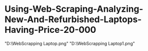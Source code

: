 
# Using-Web-Scraping-Analyzing-New-And-Refurbished-Laptops-Having-Price-20-000
"D:\WebScrapping Laptop.png"
"D:\WebScrapping Laptop1.png"
